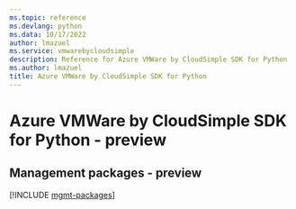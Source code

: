```yaml
---
ms.topic: reference
ms.devlang: python
ms.data: 10/17/2022
author: lmazuel
ms.service: vmwarebycloudsimple
description: Reference for Azure VMWare by CloudSimple SDK for Python
ms.author: lmazuel
title: Azure VMWare by CloudSimple SDK for Python
---
```

# Azure VMWare by CloudSimple SDK for Python - preview

## Management packages - preview
[!INCLUDE [mgmt-packages](vmware-by-cloudsimple-mgmt-index.md)]